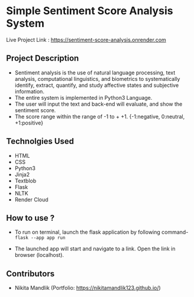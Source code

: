 # Simple Sentiment Score Analysis System

Live Project Link :  <https://sentiment-score-analysis.onrender.com>

## Project Description 

* Sentiment analysis is the use of natural language processing, text analysis, computational linguistics, and biometrics to systematically identify, extract, quantify, and study affective states and subjective information.
* The entire system is implemented in Python3 Language.
* The user will input the text and back-end will evaluate, and show the sentiment score.
* The score range within the range of -1 to + +1. {-1:negative, 0:neutral, +1:positive}

## Technolgies Used
* HTML
* CSS
* Python3
* Jinja2
* Textblob
* Flask
* NLTK
* Render Cloud


## How to use ?

* To run on terminal, launch the flask application by following command-
`flask --app app run`

* The launched app will start and navigate to a link. Open the link in browser (localhost).

## Contributors

* Nikita Mandlik (Portfolio: https://nikitamandlik123.github.io/)
